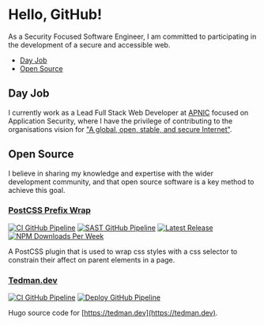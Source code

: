 # Hello, GitHub!

As a Security Focused Software Engineer, I am committed to participating in the development of a secure and accessible
web.

-   [Day Job](#day-job)
-   [Open Source](#open-source)

## Day Job

I currently work as a Lead Full Stack Web Developer at [APNIC](https://www.apnic.net) focused on Application Security, where I have the privilege of contributing to the organisations vision
for ["A global, open, stable, and secure Internet"](https://www.apnic.net/about-apnic/organization/vision-mission-objectives/).

## Open Source

I believe in sharing my knowledge and expertise with the wider development community, and that open source software is a
key method to achieve this goal.

### [PostCSS Prefix Wrap](https://github.com/dbtedman/postcss-prefixwrap)

[![CI GitHub Pipeline](https://img.shields.io/github/actions/workflow/status/dbtedman/postcss-prefixwrap/ci.yml?branch=main&style=for-the-badge&logo=github&label=ci)](https://github.com/dbtedman/postcss-prefixwrap/actions/workflows/ci.yml?query=branch%3Amain)
[![SAST GitHub Pipeline](https://img.shields.io/github/actions/workflow/status/dbtedman/postcss-prefixwrap/sast.yml?branch=main&style=for-the-badge&logo=github&label=sast)](https://github.com/dbtedman/postcss-prefixwrap/actions/workflows/sast.yml)
[![Latest Release](https://img.shields.io/github/v/release/dbtedman/postcss-prefixwrap?style=for-the-badge&logo=github&color=43cc11)](https://github.com/dbtedman/postcss-prefixwrap/releases)
[![NPM Downloads Per Week](https://img.shields.io/npm/dw/postcss-prefixwrap?color=blue&logo=npm&style=for-the-badge)](https://www.npmjs.com/package/postcss-prefixwrap)

A PostCSS plugin that is used to wrap css styles with a css selector to constrain their affect on parent elements in a
page.

### [Tedman.dev](https://github.com/dbtedman/tedman.dev)

[![CI GitHub Pipeline](https://img.shields.io/github/actions/workflow/status/dbtedman/tedman.dev/ci.yml?branch=main&style=for-the-badge&logo=github&label=ci)](https://github.com/dbtedman/tedman.dev/actions/workflows/ci.yml)
[![Deploy GitHub Pipeline](https://img.shields.io/github/actions/workflow/status/dbtedman/tedman.dev/deploy.yml?branch=main&style=for-the-badge&logo=github&label=deploy)](https://github.com/dbtedman/tedman.dev/actions/workflows/deploy.yml)

Hugo source code for [https://tedman.dev](https://tedman.dev).

